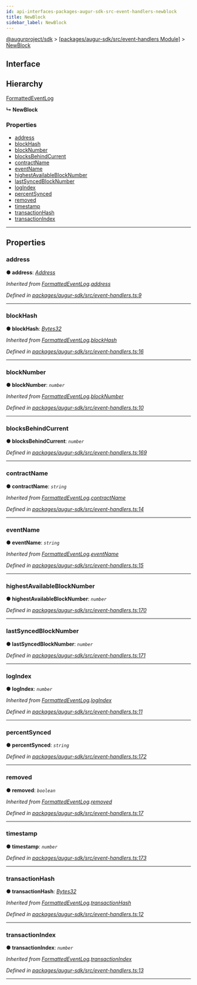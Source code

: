 ```yaml
---
id: api-interfaces-packages-augur-sdk-src-event-handlers-newblock
title: NewBlock
sidebar_label: NewBlock
---
```


[@augurproject/sdk](api-readme.md) > [[packages/augur-sdk/src/event-handlers Module]](api-modules-packages-augur-sdk-src-event-handlers-module.md) > [NewBlock](api-interfaces-packages-augur-sdk-src-event-handlers-newblock.md)

## Interface

## Hierarchy

 [FormattedEventLog](api-interfaces-packages-augur-sdk-src-event-handlers-formattedeventlog.md)

**↳ NewBlock**

### Properties

* [address](api-interfaces-packages-augur-sdk-src-event-handlers-newblock.md#address)
* [blockHash](api-interfaces-packages-augur-sdk-src-event-handlers-newblock.md#blockhash)
* [blockNumber](api-interfaces-packages-augur-sdk-src-event-handlers-newblock.md#blocknumber)
* [blocksBehindCurrent](api-interfaces-packages-augur-sdk-src-event-handlers-newblock.md#blocksbehindcurrent)
* [contractName](api-interfaces-packages-augur-sdk-src-event-handlers-newblock.md#contractname)
* [eventName](api-interfaces-packages-augur-sdk-src-event-handlers-newblock.md#eventname)
* [highestAvailableBlockNumber](api-interfaces-packages-augur-sdk-src-event-handlers-newblock.md#highestavailableblocknumber)
* [lastSyncedBlockNumber](api-interfaces-packages-augur-sdk-src-event-handlers-newblock.md#lastsyncedblocknumber)
* [logIndex](api-interfaces-packages-augur-sdk-src-event-handlers-newblock.md#logindex)
* [percentSynced](api-interfaces-packages-augur-sdk-src-event-handlers-newblock.md#percentsynced)
* [removed](api-interfaces-packages-augur-sdk-src-event-handlers-newblock.md#removed)
* [timestamp](api-interfaces-packages-augur-sdk-src-event-handlers-newblock.md#timestamp)
* [transactionHash](api-interfaces-packages-augur-sdk-src-event-handlers-newblock.md#transactionhash)
* [transactionIndex](api-interfaces-packages-augur-sdk-src-event-handlers-newblock.md#transactionindex)

---

## Properties

<a id="address"></a>

###  address

**● address**: *[Address](api-modules-packages-augur-sdk-src-event-handlers-module.md#address)*

*Inherited from [FormattedEventLog](api-interfaces-packages-augur-sdk-src-event-handlers-formattedeventlog.md).[address](api-interfaces-packages-augur-sdk-src-event-handlers-formattedeventlog.md#address)*

*Defined in [packages/augur-sdk/src/event-handlers.ts:9](https://github.com/AugurProject/augur/blob/b4365d6894/packages/augur-sdk/src/event-handlers.ts#L9)*

___
<a id="blockhash"></a>

###  blockHash

**● blockHash**: *[Bytes32](api-modules-packages-augur-sdk-src-event-handlers-module.md#bytes32)*

*Inherited from [FormattedEventLog](api-interfaces-packages-augur-sdk-src-event-handlers-formattedeventlog.md).[blockHash](api-interfaces-packages-augur-sdk-src-event-handlers-formattedeventlog.md#blockhash)*

*Defined in [packages/augur-sdk/src/event-handlers.ts:16](https://github.com/AugurProject/augur/blob/b4365d6894/packages/augur-sdk/src/event-handlers.ts#L16)*

___
<a id="blocknumber"></a>

###  blockNumber

**● blockNumber**: *`number`*

*Inherited from [FormattedEventLog](api-interfaces-packages-augur-sdk-src-event-handlers-formattedeventlog.md).[blockNumber](api-interfaces-packages-augur-sdk-src-event-handlers-formattedeventlog.md#blocknumber)*

*Defined in [packages/augur-sdk/src/event-handlers.ts:10](https://github.com/AugurProject/augur/blob/b4365d6894/packages/augur-sdk/src/event-handlers.ts#L10)*

___
<a id="blocksbehindcurrent"></a>

###  blocksBehindCurrent

**● blocksBehindCurrent**: *`number`*

*Defined in [packages/augur-sdk/src/event-handlers.ts:169](https://github.com/AugurProject/augur/blob/b4365d6894/packages/augur-sdk/src/event-handlers.ts#L169)*

___
<a id="contractname"></a>

###  contractName

**● contractName**: *`string`*

*Inherited from [FormattedEventLog](api-interfaces-packages-augur-sdk-src-event-handlers-formattedeventlog.md).[contractName](api-interfaces-packages-augur-sdk-src-event-handlers-formattedeventlog.md#contractname)*

*Defined in [packages/augur-sdk/src/event-handlers.ts:14](https://github.com/AugurProject/augur/blob/b4365d6894/packages/augur-sdk/src/event-handlers.ts#L14)*

___
<a id="eventname"></a>

###  eventName

**● eventName**: *`string`*

*Inherited from [FormattedEventLog](api-interfaces-packages-augur-sdk-src-event-handlers-formattedeventlog.md).[eventName](api-interfaces-packages-augur-sdk-src-event-handlers-formattedeventlog.md#eventname)*

*Defined in [packages/augur-sdk/src/event-handlers.ts:15](https://github.com/AugurProject/augur/blob/b4365d6894/packages/augur-sdk/src/event-handlers.ts#L15)*

___
<a id="highestavailableblocknumber"></a>

###  highestAvailableBlockNumber

**● highestAvailableBlockNumber**: *`number`*

*Defined in [packages/augur-sdk/src/event-handlers.ts:170](https://github.com/AugurProject/augur/blob/b4365d6894/packages/augur-sdk/src/event-handlers.ts#L170)*

___
<a id="lastsyncedblocknumber"></a>

###  lastSyncedBlockNumber

**● lastSyncedBlockNumber**: *`number`*

*Defined in [packages/augur-sdk/src/event-handlers.ts:171](https://github.com/AugurProject/augur/blob/b4365d6894/packages/augur-sdk/src/event-handlers.ts#L171)*

___
<a id="logindex"></a>

###  logIndex

**● logIndex**: *`number`*

*Inherited from [FormattedEventLog](api-interfaces-packages-augur-sdk-src-event-handlers-formattedeventlog.md).[logIndex](api-interfaces-packages-augur-sdk-src-event-handlers-formattedeventlog.md#logindex)*

*Defined in [packages/augur-sdk/src/event-handlers.ts:11](https://github.com/AugurProject/augur/blob/b4365d6894/packages/augur-sdk/src/event-handlers.ts#L11)*

___
<a id="percentsynced"></a>

###  percentSynced

**● percentSynced**: *`string`*

*Defined in [packages/augur-sdk/src/event-handlers.ts:172](https://github.com/AugurProject/augur/blob/b4365d6894/packages/augur-sdk/src/event-handlers.ts#L172)*

___
<a id="removed"></a>

###  removed

**● removed**: *`boolean`*

*Inherited from [FormattedEventLog](api-interfaces-packages-augur-sdk-src-event-handlers-formattedeventlog.md).[removed](api-interfaces-packages-augur-sdk-src-event-handlers-formattedeventlog.md#removed)*

*Defined in [packages/augur-sdk/src/event-handlers.ts:17](https://github.com/AugurProject/augur/blob/b4365d6894/packages/augur-sdk/src/event-handlers.ts#L17)*

___
<a id="timestamp"></a>

###  timestamp

**● timestamp**: *`number`*

*Defined in [packages/augur-sdk/src/event-handlers.ts:173](https://github.com/AugurProject/augur/blob/b4365d6894/packages/augur-sdk/src/event-handlers.ts#L173)*

___
<a id="transactionhash"></a>

###  transactionHash

**● transactionHash**: *[Bytes32](api-modules-packages-augur-sdk-src-event-handlers-module.md#bytes32)*

*Inherited from [FormattedEventLog](api-interfaces-packages-augur-sdk-src-event-handlers-formattedeventlog.md).[transactionHash](api-interfaces-packages-augur-sdk-src-event-handlers-formattedeventlog.md#transactionhash)*

*Defined in [packages/augur-sdk/src/event-handlers.ts:12](https://github.com/AugurProject/augur/blob/b4365d6894/packages/augur-sdk/src/event-handlers.ts#L12)*

___
<a id="transactionindex"></a>

###  transactionIndex

**● transactionIndex**: *`number`*

*Inherited from [FormattedEventLog](api-interfaces-packages-augur-sdk-src-event-handlers-formattedeventlog.md).[transactionIndex](api-interfaces-packages-augur-sdk-src-event-handlers-formattedeventlog.md#transactionindex)*

*Defined in [packages/augur-sdk/src/event-handlers.ts:13](https://github.com/AugurProject/augur/blob/b4365d6894/packages/augur-sdk/src/event-handlers.ts#L13)*

___


